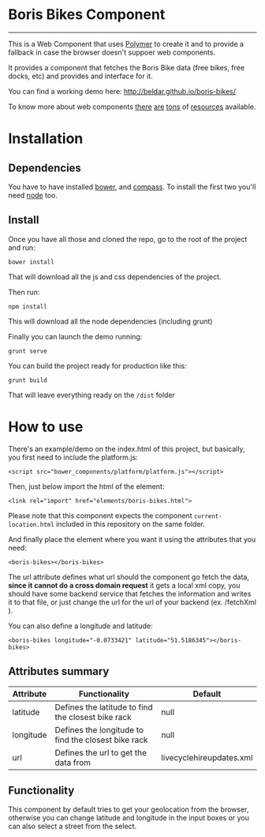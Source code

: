 # Boris Bikes Component
-------

This is a Web Component that uses [Polymer](http://www.polymer-project.org/) to create it and to provide a fallback in case the browser doesn't suppoer web components.

It provides a component that fetches the Boris Bike data (free bikes, free docks, etc) and provides and interface for it.

You can find a working demo here: http://beldar.github.io/boris-bikes/

To know more about web components [there](http://www.html5rocks.com/en/tutorials/webcomponents/customelements/) [are](http://www.html5rocks.com/en/tutorials/webcomponents/shadowdom/) [tons](http://css-tricks.com/modular-future-web-components/) of [resources](https://www.google.co.uk/search?q=web+components) available.


# Installation

Dependencies
------------

You have to have installed [bower](http://bower.io/), and [compass](http://compass-style.org/install/). To install the first two you'll need [node](http://nodejs.org/) too.

Install
-------

Once you have all those and cloned the repo, go to the root of the project and run:

    bower install
    
That will download all the js and css dependencies of the project.

Then run:

    npm install
    
This will download all the node dependencies (including grunt)

Finally you can launch the demo running:

    grunt serve
    
You can build the project ready for production like this:

    grunt build
    
That will leave everything ready on the `/dist` folder

# How to use

There's an example/demo on the index.html of this project, but basically, you first need to include the platform.js:

    <script src="bower_components/platform/platform.js"></script>
    
Then, just below import the html of the element:

    <link rel="import" href="elements/boris-bikes.html">

Please note that this component expects the component `current-location.html` included in this repository on the same folder.
    
And finally place the element where you want it using the attributes that you need:

    <boris-bikes></boris-bikes>

The url attribute defines what url should the component go fetch the data, **since it cannot do a cross domain  request** it gets a local xml copy, you should have some backend service that fetches the information and writes it to that file, or just change the url for the url of your backend (ex. /fetchXml ).

You can also define a longitude and latitude:

    <boris-bikes longitude="-0.0733421" latitude="51.5186345"></boris-bikes>
    
Attributes summary
-----------

| Attribute | Functionality                        | Default        |
|-----------|--------------------------------------|----------------|
| latitude  | Defines the latitude to find the closest bike rack | null         |
| longitude | Defines the longitude to find the closest bike rack          | null           |
| url       | Defines the url to get the data from | livecyclehireupdates.xml |

Functionality
------------
This component by default tries to get your geolocation from the browser, otherwise you can change latitude and longitude in the input boxes
or you can also select a street from the select.